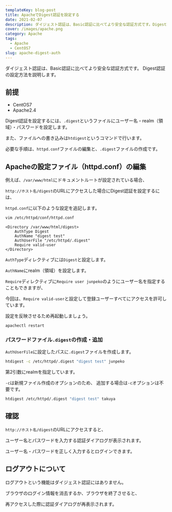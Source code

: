 ```yaml
---
templateKey: blog-post
title: ApacheでDigest認証を設定する
date: 2021-02-07
description: ダイジェスト認証は、Basic認証に比べてより安全な認証方式です。Digest認証の設定方法を説明します。
cover: /images/apache.png
category: Apache
tags:
  - Apache
  - CentOS7
slug: apache-digest-auth
---
```


ダイジェスト認証は、Basic認証に比べてより安全な認証方式です。
Digest認証の設定方法を説明します。

## 前提

- CentOS7
- Apache2.4

Digest認証を設定するには、`.digest`というファイルにユーザー名・realm（領域）・パスワードを設定します。

また、ファイルへの書き込みは`htdigest`というコマンドで行います。

必要な手順は、`httpd.conf`ファイルの編集と、`.digest`ファイルの作成です。

## Apacheの設定ファイル（httpd.conf）の編集

例えば、`/var/www/html`にドキュメントルートが設定されている場合、

`http://ホスト名/digest`のURLにアクセスした場合にDigest認証を設定するには、

`httpd.conf`に以下のような設定を追記します。

```bash
vim /etc/httpd/conf/httpd.conf
```

```apacheconf
<Directory /var/www/html/digest>
    AuthType Digest
    AuthName "digest test"
    AuthUserFile "/etc/httpd/.digest"
    Require valid-user
</Directory>
```

`AuthType`ディレクティブには`Digest`と設定します。

`AuthName`にrealm（領域）を設定します。

`Require`ディレクティブに`Require user junpeko`のようにユーザー名を指定することもできますが、

今回は、`Require valid-user`と設定して登録ユーザーすべてにアクセスを許可しています。

設定を反映させるため再起動しましょう。

```bash
apachectl restart
```

### パスワードファイル`.digest`の作成・追加

`AuthUserFile`に設定したパスに`.digest`ファイルを作成します。

```bash
htdigest -c /etc/httpd/.digest "digest test" junpeko
```
第2引数にrealmを指定しています。

`-c`は新規ファイル作成のオプションのため、 追加する場合は`-c`オプションは不要です。

```bash
htdigest /etc/httpd/.digest "digest test" takuya
```

## 確認

`http://ホスト名/digest`のURLにアクセスすると、

ユーザー名とパスワードを入力する認証ダイアログが表示されます。

ユーザー名・パスワードを正しく入力するとログインできます。

## ログアウトについて

ログアウトという機能はダイジェスト認証にはありません。

ブラウザのログイン情報を消去するか、ブラウザを終了させると、

再アクセスした際に認証ダイアログが再表示されます。
